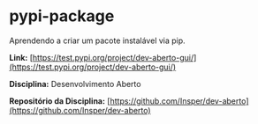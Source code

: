# pypi-package

Aprendendo a criar um pacote instalável via pip.

**Link:** [https://test.pypi.org/project/dev-aberto-gui/](https://test.pypi.org/project/dev-aberto-gui/)

**Disciplina:** Desenvolvimento Aberto

**Repositório da Disciplina:** [https://github.com/Insper/dev-aberto](https://github.com/Insper/dev-aberto)

